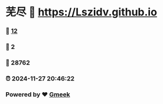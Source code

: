 # 芜尽 :link: https://Lszidv.github.io 
### :page_facing_up: [12](https://Lszidv.github.io/tag.html) 
### :speech_balloon: 2 
### :hibiscus: 28762 
### :alarm_clock: 2024-11-27 20:46:22 
### Powered by :heart: [Gmeek](https://github.com/Meekdai/Gmeek)
